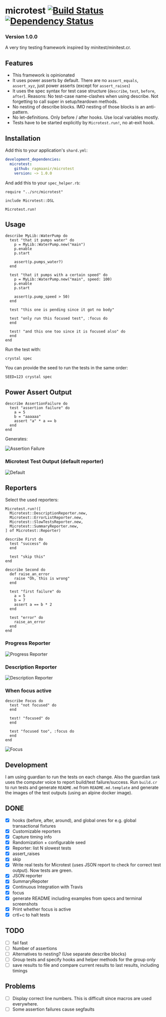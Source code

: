 # microtest [![Build Status](https://travis-ci.org/Ragmaanir/microtest.svg?branch=master)](https://travis-ci.org/Ragmaanir/microtest)[![Dependency Status](https://shards.rocks/badge/github/ragmaanir/microtest/status.svg)](https://shards.rocks/github/ragmaanir/microtest)

### Version 1.0.0

A very tiny testing framework inspired by minitest/minitest.cr.

## Features

- This framework is opinionated
- It uses power asserts by default. There are no `assert_equals`, `assert_xyz`, just power asserts (except for `assert_raises`)
- It uses the spec syntax for test case structure (`describe`, `test`, `before`, `after`). Reasons: No test-case name-clashes when using describe. Not forgetting to call super in setup/teardown methods.
- No nesting of describe blocks. IMO nesting of those blocks is an anti-pattern.
- No let-definitions. Only before / after hooks. Use local variables mostly.
- Tests have to be started explicitly by `Microtest.run!`, no at-exit hook.

## Installation


Add this to your application's `shard.yml`:

```yaml
development_dependencies:
  microtest:
    github: ragmaanir/microtest
    version: ~> 1.0.0
```

And add this to your `spec_helper.rb`:

```crystal
require "../src/microtest"

include Microtest::DSL

Microtest.run!
```


## Usage

```crystal
describe MyLib::WaterPump do
  test "that it pumps water" do
    p = MyLib::WaterPump.new("main")
    p.enable
    p.start

    assert(p.pumps_water?)
  end

  test "that it pumps with a certain speed" do
    p = MyLib::WaterPump.new("main", speed: 100)
    p.enable
    p.start

    assert(p.pump_speed > 50)
  end

  test "this one is pending since it got no body"

  test "only run this focused test", :focus do
  end

  test! "and this one too since it is focused also" do
  end
end

```

Run the test with:

`crystal spec`

You can provide the seed to run the tests in the same order:

`SEED=123 crystal spec`

## Power Assert Output

```crystal
describe AssertionFailure do
  test "assertion failure" do
    a = 5
    b = "aaaaaa"
    assert "a" * a == b
  end
end

```

Generates:

![Assertion Failure](assets/assertion_failure.png?raw=true)

### Microtest Test Output (default reporter)

![Default](assets/spec.png?raw=true)

## Reporters

Select the used reporters:

```crystal
Microtest.run!([
  Microtest::DescriptionReporter.new,
  Microtest::ErrorListReporter.new,
  Microtest::SlowTestsReporter.new,
  Microtest::SummaryReporter.new,
] of Microtest::Reporter)
```

```crystal
describe First do
  test "success" do
  end

  test "skip this"
end

describe Second do
  def raise_an_error
    raise "Oh, this is wrong"
  end

  test "first failure" do
    a = 5
    b = 7
    assert a == b * 2
  end

  test "error" do
    raise_an_error
  end
end

```

### Progress Reporter
![Progress Reporter](assets/progress_reporter.png?raw=true)

### Description Reporter
![Description Reporter](assets/description_reporter.png?raw=true)

### When focus active

```crystal
describe Focus do
  test "not focused" do
  end

  test! "focused" do
  end

  test "focused too", :focus do
  end
end

```

![Focus](assets/focus.png?raw=true)

## Development

I am using guardian to run the tests on each change. Also the guardian task uses the computer voice to report build/test failure/success. 
Run `build.cr` to run tests and generate `README.md` from `README.md.template` and generate the images of the test outputs (using an alpine docker image).

## DONE

- [x] hooks (before, after, around), and global ones for e.g. global transactional fixtures
- [x] Customizable reporters
- [x] Capture timing info
- [x] Randomization + configurable seed
- [x] Reporter: list N slowest tests
- [x] assert_raises
- [x] skip
- [x] Write real tests for Microtest (uses JSON report to check for correct test output). Now tests are green.
- [x] JSON reporter
- [x] SummaryRepoter
- [x] Continuous Integration with Travis
- [x] focus
- [x] generate README including examples from specs and terminal screenshots
- [x] Print whether focus is active
- [x] crtl+c to halt tests

## TODO

- [ ] fail fast
- [ ] Number of assertions
- [ ] Alternatives to nesting? (Use separate describe blocks)
- [ ] Group tests and specify hooks and helper methods for the group only
- [ ] save results to file and compare current results to last results, including timings

## Problems

- [ ] Display correct line numbers. This is difficult since macros are used everywhere.
- [ ] Some assertion failures cause segfaults
